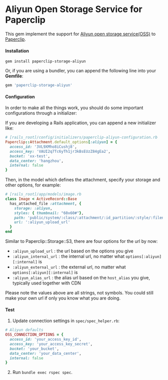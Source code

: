Aliyun Open Storage Service for Paperclip
===
This gem implement the support for [Aliyun open storage service(OSS)](http://oss.aliyun.com) to [Paperclip](https://github.com/thoughtbot/paperclip).

#### Installation
```shell
gem install paperclip-storage-aliyun
```
Or, if you are using a bundler, you can append the following line into your **Gemfile**:
```ruby
gem 'paperclip-storage-aliyun'
```

#### Configuration
In order to make all the things work, you should do some important configurations through a initializer:

If you are developing a Rails application, you can append a new initializer like:
```ruby
# [rails_root]/config/initializers/paperclip-aliyun-configuration.rb
Paperclip::Attachment.default_options[:aliyun] = {
  access_id: '3VL9XMho8iCushj8',
  access_key: 'VAUI2q7Tc6yTh1jr3kBsEUzZ84gEa2',
  bucket: 'xx-test',
  data_center: 'hangzhou',
  internal: false
}
```
Then, in the model which defines the attachment, specify your storage and other options, for example:
```ruby
# [rails_root]/app/models/image.rb
class Image < ActiveRecord::Base
  has_attached_file :attachment, {
    storage: :aliyun,
    styles: { thumbnail: "60x60#"},
    path: 'public/system/:class/:attachment/:id_partition/:style/:filename',
    url: ':aliyun_upload_url'
  }
end
```

Similar to Paperclip::Storage::S3, there are four options for the url by now:
- `:aliyun_upload_url` : the url based on the options you give
- `:aliyun_internal_url` : the internal url, no matter what `options[:aliyun][:internal]` is
- `:aliyun_external_url` : the external url, no matter what `options[:aliyun][:internal]` is
- `:aliyun_alias_url` : the alias url based on the `host_alias` you give, typically used together with CDN

Please note the values above are all strings, not symbols. You could still make your own url if only you know what you are doing.

#### Test
1. Update connection settings in `spec/spec_helper.rb`:

  ```ruby
  # Aliyun defaults
  OSS_CONNECTION_OPTIONS = {
    access_id: 'your_access_key_id',
    access_key: 'your_access_key_secret',
    bucket: 'your_bucket',
    data_center: 'your_data_center',
    internal: false
  }
  ```

2. Run `bundle exec rspec spec`.